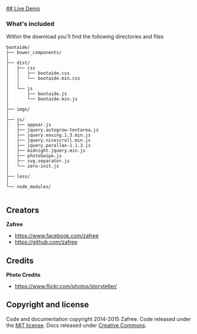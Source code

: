 ﻿[## Live Demo](https://github.com/zafree/bootaide/blob/master/LICENSE)



### What's included

Within the download you'll find the following directories and files

```
bootaide/
├── bower_components/
│
├── dist/
│   ├── css
│   │	├── bootaide.css
│   │	└── bootaide.min.css
│   │	
│   └── js
│    	├── bootaide.js
│    	└── bootaide.min.js
│
├── imgs/
│
├── js/
│   ├── appear.js
│   ├── jquery.autogrow-textarea.js
│   ├── jquery.easing.1.3.min.js
│   ├── jquery.nicescroll.min.js
│   ├── jquery.parallax-1.1.3.js
│   ├── midnight.jquery.min.js
│   ├── photoSwipe.js
│   ├── svg.separator.js
│   └── zero-init.js
│
├── less/
│
└── node_modules/
	
```


## Creators

**Zafree**

- <https://www.facebook.com/zafree>
- <https://github.com/zafree>



## Credits

**Photo Credits**

- <https://www.flickr.com/photos/storyteller/>



## Copyright and license

Code and documentation copyright 2014-2015 Zafree. Code released under the [MIT license](https://github.com/zafree/bootaide/blob/master/LICENSE). Docs released under [Creative Commons](https://github.com/zafree/bootaide/blob/master/docs/LICENSE).
